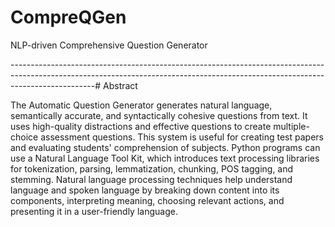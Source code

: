 # CompreQGen
NLP-driven Comprehensive Question Generator


---------------------------------------------------------------------------------------------------------------------------------------------------------------------------------# Abstract


The Automatic Question Generator generates natural language, semantically accurate, and syntactically cohesive questions from text. It uses high-quality distractions and effective questions to create multiple-choice assessment questions. This system is useful for creating test papers and evaluating students' comprehension of subjects. Python programs can use a Natural Language Tool Kit, which introduces text processing libraries for tokenization, parsing, lemmatization, chunking, POS tagging, and stemming. Natural language processing techniques help understand language and spoken language by breaking down content into its components, interpreting meaning, choosing relevant actions, and presenting it in a user-friendly language.
